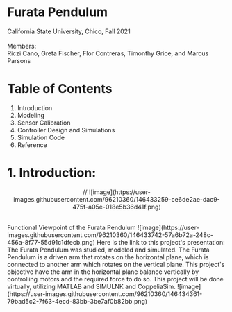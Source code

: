 # Furata Pendulum
California State University, Chico, Fall 2021 <br/>
<br/>
Members: <br/>
Riczi Cano, Greta Fischer, Flor Contreras, Timonthy Grice, and Marcus Parsons <br/>
# Table of Contents <br/>
1. Introduction
2. Modeling
3. Sensor Calibration
4. Controller Design and Simulations
5. Simulation Code
6. Reference
# 1. Introduction:
<p align="center">
  // ![image](https://user-images.githubusercontent.com/96210360/146433259-ce6de2ae-dac9-475f-a05e-018e5b36d41f.png) 
 </p> <br/>
Functional Viewpoint of the Furata Pendulum
![image](https://user-images.githubusercontent.com/96210360/146433742-57a6b72a-248c-456a-8f77-55d91c1dfecb.png)
Here is the link to this project's presentation: <br/>
The Furata Pendulum was studied, modeled and simulated. The Furata Pendulum is a driven arm that rotates on the horizontal plane, which is connected to another arm which rotates on the vertical plane. This project's objective have the arm in the horizontal plane balance vertically by controlling motors and the required force to do so. This project will be done virtually, utilizing MATLAB and SIMULNK and CoppeliaSim.
![image](https://user-images.githubusercontent.com/96210360/146434361-79bad5c2-7f63-4ecd-83bb-3be7af0b82bb.png)
